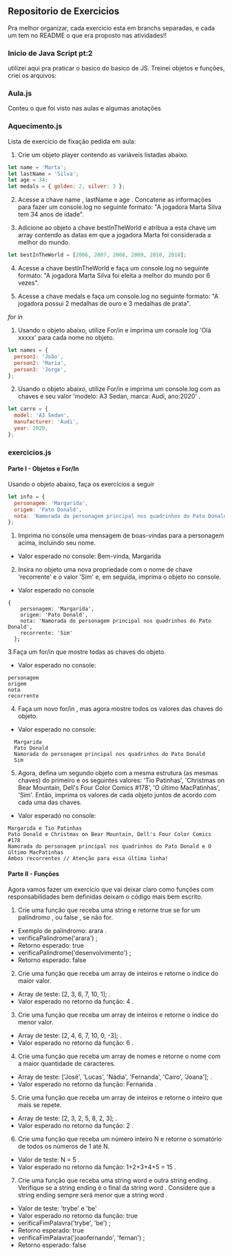 ## Repositorio de Exercicios

Pra melhor organizar, cada exercicio esta em branchs separadas, e cada um tem no README o que era proposto nas atividades!!

### Inicio de Java Script pt:2

utilizei aqui pra praticar o basico do basico de JS.
Treinei objetos e funções, criei os arquivos:

### Aula.js

Conteu o que foi visto nas aulas e algumas anotações

### Aquecimento.js

Lista de exercicio de fixação pedida em aula:

1. Crie um objeto player contendo as variáveis listadas abaixo.

```js
let name = 'Marta';
let lastName = 'Silva';
let age = 34;
let medals = { golden: 2, silver: 3 };
```

2. Acesse a chave name , lastName e age . Concatene as informações para fazer um console.log no seguinte formato: "A jogadora Marta Silva tem 34 anos de idade".

3. Adicione ao objeto a chave bestInTheWorld e atribua a esta chave um array contendo as datas em que a jogadora Marta foi considerada a melhor do mundo.

```js
let bestInTheWorld = [2006, 2007, 2008, 2009, 2010, 2018];
```

4. Acesse a chave bestInTheWorld e faça um console.log no seguinte formato: "A jogadora Marta Silva foi eleita a melhor do mundo por 6 vezes".

5. Acesse a chave medals e faça um console.log no seguinte formato: "A jogadora possui 2 medalhas de ouro e 3 medalhas de prata".

_for in_

1. Usando o objeto abaixo, utilize For/in e imprima um console log 'Olá xxxxx' para cada nome no objeto.

```js
let names = {
  person1: 'João',
  person2: 'Maria',
  person3: 'Jorge',
};
```

2. Usando o objeto abaixo, utilize For/in e imprima um console.log com as chaves e seu valor 'modelo: A3 Sedan, marca: Audi, ano:2020' .

```js
let carro = {
  model: 'A3 Sedan',
  manufacturer: 'Audi',
  year: 2020,
};
```

### exercicios.js

#### Parte I - Objetos e For/In

Usando o objeto abaixo, faça os exercícios a seguir

```js
let info = {
  personagem: 'Margarida',
  origem: 'Pato Donald',
  nota: 'Namorada do personagem principal nos quadrinhos do Pato Donald',
};
```

1. Imprima no console uma mensagem de boas-vindas para a personagem acima, incluindo seu nome.

- Valor esperado no console: Bem-vinda, Margarida

2. Insira no objeto uma nova propriedade com o nome de chave 'recorrente' e o valor 'Sim' e, em seguida, imprima o objeto no console.

- Valor esperado no console

```
{
    personagem: 'Margarida',
    origem: 'Pato Donald',
    nota: 'Namorada do personagem principal nos quadrinhos do Pato Donald',
    recorrente: 'Sim'
  };
```

3.Faça um for/in que mostre todas as chaves do objeto.

- Valor esperado no console:

```
personagem
origem
nota
recorrente
```

4. Faça um novo for/in , mas agora mostre todos os valores das chaves do objeto.

- Valor esperado no console:

```
  Margarida
  Pato Donald
  Namorada do personagem principal nos quadrinhos do Pato Donald
  Sim
```

5. Agora, defina um segundo objeto com a mesma estrutura (as mesmas chaves) do primeiro e os seguintes valores: 'Tio Patinhas', 'Christmas on Bear Mountain, Dell's Four Color Comics #178', 'O último MacPatinhas', 'Sim'. Então, imprima os valores de cada objeto juntos de acordo com cada uma das chaves.

- Valor esperado no console:

```
Margarida e Tio Patinhas
Pato Donald e Christmas on Bear Mountain, Dell's Four Color Comics #178
Namorada do personagem principal nos quadrinhos do Pato Donald e O último MacPatinhas
Ambos recorrentes // Atenção para essa última linha!
```

#### Parte II - Funções

Agora vamos fazer um exercício que vai deixar claro como funções com responsabilidades bem definidas deixam o código mais bem escrito.

1. Crie uma função que receba uma string e retorne true se for um palíndromo , ou false , se não for.

- Exemplo de palíndromo: arara .
- verificaPalindrome('arara') ;
- Retorno esperado: true
- verificaPalindrome('desenvolvimento') ;
- Retorno esperado: false

2. Crie uma função que receba um array de inteiros e retorne o índice do maior valor.

- Array de teste: [2, 3, 6, 7, 10, 1]; .
- Valor esperado no retorno da função: 4 .

3. Crie uma função que receba um array de inteiros e retorne o índice do menor valor.

- Array de teste: [2, 4, 6, 7, 10, 0, -3]; .
- Valor esperado no retorno da função: 6 .

4. Crie uma função que receba um array de nomes e retorne o nome com a maior quantidade de caracteres.

- Array de teste: ['José', 'Lucas', 'Nádia', 'Fernanda', 'Cairo', 'Joana']; .
- Valor esperado no retorno da função: Fernanda .

5. Crie uma função que receba um array de inteiros e retorne o inteiro que mais se repete.

- Array de teste: [2, 3, 2, 5, 8, 2, 3]; .
- Valor esperado no retorno da função: 2 .

6. Crie uma função que receba um número inteiro N e retorne o somatório de todos os números de 1 até N.

- Valor de teste: N = 5 .
- Valor esperado no retorno da função: 1+2+3+4+5 = 15 .

7. Crie uma função que receba uma string word e outra string ending . Verifique se a string ending é o final da string word . Considere que a string ending sempre será menor que a string word .

- Valor de teste: 'trybe' e 'be'
- Valor esperado no retorno da função: true
- verificaFimPalavra('trybe', 'be') ;
- Retorno esperado: true
- verificaFimPalavra('joaofernando', 'fernan') ;
- Retorno esperado: false
